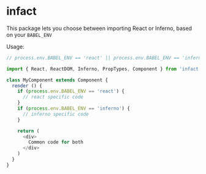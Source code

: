 # infact

This package lets you choose between importing React or Inferno, based on your `BABEL_ENV`

Usage:

```js
// process.env.BABEL_ENV == 'react' || process.env.BABEL_ENV == 'inferno'

import { React, ReactDOM, Inferno, PropTypes, Component } from 'infact'

class MyComponent extends Component {
  render () {
    if (process.env.BABEL_ENV == 'react') {
      // react specific code
    }
    if (process.env.BABEL_ENV == 'inferno') {
      // inferno specific code
    }

    return (
      <div>
        Common code for both
      </div>
    )
  }
}
```

